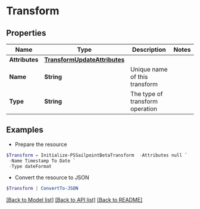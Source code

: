# Transform
## Properties

Name | Type | Description | Notes
------------ | ------------- | ------------- | -------------
**Attributes** | [**TransformUpdateAttributes**](TransformUpdateAttributes.md) |  | 
**Name** | **String** | Unique name of this transform | 
**Type** | **String** | The type of transform operation | 

## Examples

- Prepare the resource
```powershell
$Transform = Initialize-PSSailpointBetaTransform  -Attributes null `
 -Name Timestamp To Date `
 -Type dateFormat
```

- Convert the resource to JSON
```powershell
$Transform | ConvertTo-JSON
```

[[Back to Model list]](../README.md#documentation-for-models) [[Back to API list]](../README.md#documentation-for-api-endpoints) [[Back to README]](../README.md)

